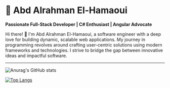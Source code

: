 
# 🌟 Abd Alrahman El-Hamaoui  

**Passionate Full-Stack Developer | C# Enthusiast | Angular Advocate**

Hi there! 👋 I'm Abd Alrahman El-Hamaoui, a software engineer with a deep love for building dynamic, scalable web applications. My journey in programming revolves around crafting user-centric solutions using modern frameworks and technologies. I strive to bridge the gap between innovative ideas and impactful software.

---

![Anurag's GitHub stats](https://readme-stats-pied-ten.vercel.app/api?username=karlof002&show_icons=true&theme=dark)

[![Top Langs](https://readme-stats-pied-ten.vercel.app/api/top-langs/?username=karlof002&layout=compact&theme=dark)](https://github.com/anuraghazra/github-readme-stats&langs_count=19)

